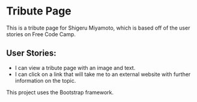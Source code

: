 # Tribute Page
This is a tribute page for Shigeru Miyamoto, which is based off of the user stories on Free Code Camp.

## User Stories:
- I can view a tribute page with an image and text.
- I can click on a link that will take me to an external website with further information on the topic.

This project uses the Bootstrap framework.
